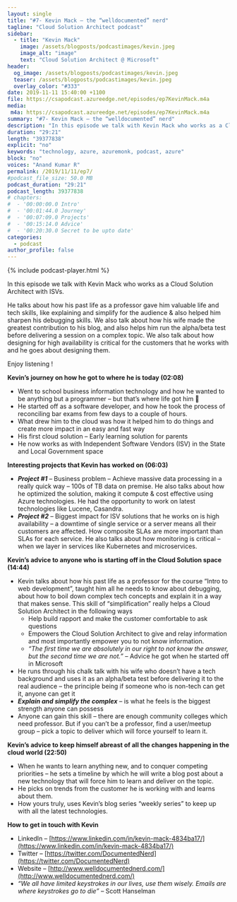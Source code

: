```yaml
---
layout: single
title: "#7- Kevin Mack – the “welldocumented” nerd"
tagline: "Cloud Solution Architect podcast"
sidebar:
  - title: "Kevin Mack"
    image: /assets/blogposts/podcastimages/kevin.jpeg
    image_alt: "image"
    text: "Cloud Solution Architect @ Microsoft"
header:
  og_image: /assets/blogposts/podcastimages/kevin.jpeg
  teaser: /assets/blogposts/podcastimages/kevin.jpeg
  overlay_color: "#333"
date: 2019-11-11 15:40:00 +1100
file: https://csapodcast.azureedge.net/episodes/ep7KevinMack.m4a
media: 
 m4a: https://csapodcast.azureedge.net/episodes/ep7KevinMack.m4a
summary: "#7- Kevin Mack – the “welldocumented” nerd"
description: "In this episode we talk with Kevin Mack who works as a Cloud Solution Architect with ISVs. He talks about how his past life as a professor gave him valuable life and tech skills, like explaining and simplify for the audience & also helped him sharpen his debugging skills. We also talk about how his wife made the greatest contribution to his blog, and also helps him run the alpha/beta test before delivering a session on a complex topic. We also talk about how designing for high availability is critical for the customers that he works with and he goes about designing them."
duration: "29:21" 
length: "39377838"
explicit: "no" 
keywords: "technology, azure, azuremonk, podcast, azure"
block: "no" 
voices: "Anand Kumar R"
permalink: /2019/11/11/ep7/
#podcast_file_size: 50.0 MB 
podcast_duration: "29:21" 
podcast_length: 39377838
# chapters:
#  - '00:00:00.0 Intro'
#  - '00:01:44.0 Journey'
#  - '00:07:09.0 Projects'
#  - '00:15:14.0 Advice'
#  - '00:20:30.0 Secret to be upto date'
categories:
  - podcast
author_profile: false
---
```


{% include podcast-player.html %}

In this episode we talk with Kevin Mack who works as a Cloud Solution Architect with ISVs.

He talks about how his past life as a professor gave him valuable life and tech skills, like explaining and simplify for the audience & also helped him sharpen his debugging skills. We also talk about how his wife made the greatest contribution to his blog, and also helps him run the alpha/beta test before delivering a session on a complex topic. We also talk about how designing for high availability is critical for the customers that he works with and he goes about designing them.

Enjoy listening !

**Kevin’s journey on how he got to where he is today (02:08)**

*   Went to school business information technology and how he wanted to be anything but a programmer – but that’s where life got him 🙂
*   He started off as a software developer, and how he took the process of reconciling bar exams from few days to a couple of hours.
*   What drew him to the cloud was how it helped him to do things and create more impact in an easy and fast way
*   His first cloud solution – Early learning solution for parents
*   He now works as with Independent Software Vendors (ISV) in the State and Local Government space

**Interesting projects that Kevin has worked on (06:03)**

*   **_Project #1_** – Business problem – Achieve massive data processing in a really quick way – 100s of TB data on premise. He also talks about how he optimized the solution, making it compute & cost effective using Azure technologies. He had the opportunity to work on latest technologies like Lucene, Casandra.
*   **_Project #2_** – Biggest impact for ISV solutions that he works on is high availability – a downtime of single service or a server means all their customers are affected. How composite SLAs are more important than SLAs for each service. He also talks about how monitoring is critical – when we layer in services like Kubernetes and microservices.

**Kevin’s advice to anyone who is starting off in the Cloud Solution space (14:44)**

*   Kevin talks about how his past life as a professor for the course “Intro to web development”, taught him all he needs to know about debugging, about how to boil down complex tech concepts and explain it in a way that makes sense. This skill of “simplification” really helps a Cloud Solution Architect in the following ways
    *   Help build rapport and make the customer comfortable to ask questions
    *   Empowers the Cloud Solution Architect to give and relay information and most importantly empower you to not know information.
    *   _“The first time we are absolutely in our right to not know the answer, but the second time we are not.”_ – Advice he got when he started off in Microsoft
*   He runs through his chalk talk with his wife who doesn’t have a tech background and uses it as an alpha/beta test before delivering it to the real audience – the principle being if someone who is non-tech can get it, anyone can get it
*   **_Explain and simplify the complex_** – is what he feels is the biggest strength anyone can possess
*   Anyone can gain this skill – there are enough community colleges which need professor. But if you can’t be a professor, find a user/meetup group – pick a topic to deliver which will force yourself to learn it.

**Kevin’s advice to keep himself abreast of all the changes happening in the cloud world (22:50)**

*   When he wants to learn anything new, and to conquer competing priorities – he sets a timeline by which he will write a blog post about a new technology that will force him to learn and deliver on the topic.
*   He picks on trends from the customer he is working with and learns about them.
*   How yours truly, uses Kevin’s blog series “weekly series” to keep up with all the latest technologies.

**How to get in touch with Kevin**

*   LinkedIn – [https://www.linkedin.com/in/kevin-mack-4834ba17/](https://www.linkedin.com/in/kevin-mack-4834ba17/)
*   Twitter – [https://twitter.com/DocumentedNerd](https://twitter.com/DocumentedNerd)
*   Website – [http://www.welldocumentednerd.com/](http://www.welldocumentednerd.com/)
*   _“We all have limited keystrokes in our lives, use them wisely. Emails are where keystrokes go to die”_ – Scott Hanselman